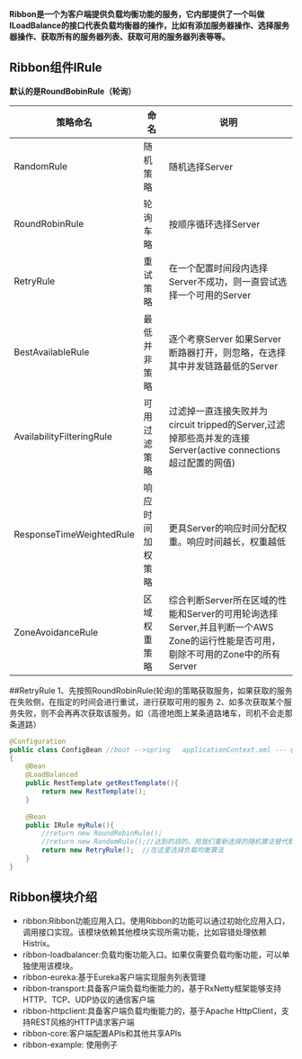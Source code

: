 **Ribbon是一个为客户端提供负载均衡功能的服务，它内部提供了一个叫做ILoadBalance的接口代表负载均衡器的操作，比如有添加服务器操作、选择服务器操作、获取所有的服务器列表、获取可用的服务器列表等等。**

## Ribbon组件IRule
**默认的是RoundBobinRule（轮询）**

|策略命名|命名|说明|
|--------------|--------------|--------------|
|RandomRule|随机策略|随机选择Server|
|RoundRobinRule|轮询车略|按顺序循环选择Server|
|RetryRule|重试策略|在一个配置时间段内选择Server不成功，则一直尝试选择一个可用的Server|
|BestAvailableRule|最低并非策略|逐个考察Server 如果Server断路器打开，则忽略，在选择其中并发链路最低的Server|
|AvailabilityFilteringRule|可用过滤策略|过滤掉一直连接失败并为circuit tripped的Server,过滤掉那些高并发的连接Server(active connections超过配置的网值)|
|ResponseTimeWeightedRule|响应时间加权策略|更具Server的响应时间分配权重。响应时间越长，权重越低|
|ZoneAvoidanceRule|区域权重策略|综合判断Server所在区域的性能和Server的可用轮询选择Server,并且判断一个AWS Zone的运行性能是否可用，剔除不可用的Zone中的所有Server|


##RetryRule
1、先按照RoundRobinRule(轮询)的策略获取服务，如果获取的服务在失败侧，在指定的时间会进行重试，进行获取可用的服务
2、如多次获取某个服务失败，则不会再再次获取该服务。如（高德地图上某条道路堵车，司机不会走那条道路）

```java
@Configuration
public class ConfigBean //boot -->spring   applicationContext.xml --- @Configuration配置   ConfigBean = applicationContext.xml
{ 
	@Bean
	@LoadBalanced
	public RestTemplate getRestTemplate(){
		return new RestTemplate();
	}
	
	@Bean
	public IRule myRule(){
		//return new RoundRobinRule();
		//return new RandomRule();//达到的目的，用我们重新选择的随机算法替代默认的轮询。
		return new RetryRule();  //在这里选择负载均衡算法
	}
}
```

## Ribbon模块介绍
- ribbon:Ribbon功能应用入口。使用Ribbon的功能可以通过初始化应用入口，调用接口实现。该模块依赖其他模块实现所需功能，比如容错处理依赖Histrix。
- ribbon-loadbalancer:负载均衡功能入口。如果仅需要负载均衡功能，可以单独使用该模块。
- ribbon-eureka:基于Eureka客户端实现服务列表管理
- ribbon-transport:具备客户端负载均衡能力的，基于RxNetty框架能够支持HTTP、TCP、UDP协议的通信客户端
- ribbon-httpclient:具备客户端负载均衡能力的，基于Apache HttpClient，支持REST风格的HTTP请求客户端
- ribbon-core:客户端配置APIs和其他共享APIs
- ribbon-example: 使用例子